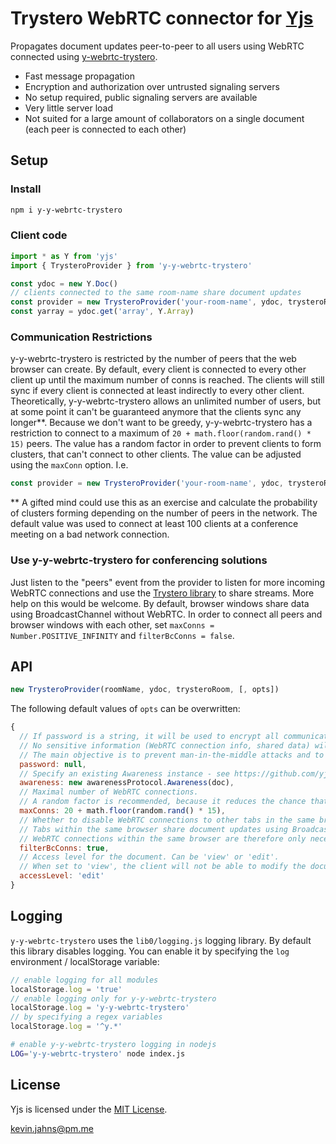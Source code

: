 # Trystero WebRTC connector for [Yjs](https://github.com/yjs/yjs)

Propagates document updates peer-to-peer to all users using WebRTC connected using [y-webrtc-trystero](https://github.com/dmotz/y-webrtc-trystero).

* Fast message propagation
* Encryption and authorization over untrusted signaling servers
* No setup required, public signaling servers are available
* Very little server load
* Not suited for a large amount of collaborators on a single document (each peer is connected to each other)

## Setup

### Install

```sh
npm i y-y-webrtc-trystero
```

### Client code

```js
import * as Y from 'yjs'
import { TrysteroProvider } from 'y-y-webrtc-trystero'

const ydoc = new Y.Doc()
// clients connected to the same room-name share document updates
const provider = new TrysteroProvider('your-room-name', ydoc, trysteroRoom, { password: 'optional-room-password' })
const yarray = ydoc.get('array', Y.Array)
```
### Communication Restrictions

y-y-webrtc-trystero is restricted by the number of peers that the web browser can create. By default, every client is connected to every other client up until the maximum number of conns is reached. The clients will still sync if every client is connected at least indirectly to every other client. Theoretically, y-y-webrtc-trystero allows an unlimited number of users, but at some point it can't be guaranteed anymore that the clients sync any longer**. Because we don't want to be greedy,
y-y-webrtc-trystero has a restriction to connect to a maximum of `20 + math.floor(random.rand() * 15)` peers. The value has a random factor in order to prevent clients to form clusters, that can't connect to other clients. The value can be adjusted using the `maxConn` option. I.e.

```js
const provider = new TrysteroProvider('your-room-name', ydoc, trysteroRoom, { maxConns: 70 + math.floor(random.rand() * 70) })
```

** A gifted mind could use this as an exercise and calculate the probability of clusters forming depending on the number of peers in the network. The default value was used to connect at least 100 clients at a conference meeting on a bad network connection.

### Use y-y-webrtc-trystero for conferencing solutions

Just listen to the "peers" event from the provider to listen for more incoming WebRTC connections and use the [Trystero library](https://github.com/dmotz/y-webrtc-trystero) to share streams. More help on this would be welcome. By default, browser windows share data using BroadcastChannel without WebRTC. In order to connect all peers and browser windows with each other, set `maxConns = Number.POSITIVE_INFINITY` and `filterBcConns = false`.

## API

```js
new TrysteroProvider(roomName, ydoc, trysteroRoom, [, opts])
```

The following default values of `opts` can be overwritten:

```js
{
  // If password is a string, it will be used to encrypt all communication over the signaling servers.
  // No sensitive information (WebRTC connection info, shared data) will be shared over the signaling servers.
  // The main objective is to prevent man-in-the-middle attacks and to allow you to securely use public / untrusted signaling instances.
  password: null,
  // Specify an existing Awareness instance - see https://github.com/yjs/y-protocols
  awareness: new awarenessProtocol.Awareness(doc),
  // Maximal number of WebRTC connections.
  // A random factor is recommended, because it reduces the chance that n clients form a cluster.
  maxConns: 20 + math.floor(random.rand() * 15),
  // Whether to disable WebRTC connections to other tabs in the same browser.
  // Tabs within the same browser share document updates using BroadcastChannels.
  // WebRTC connections within the same browser are therefore only necessary if you want to share video information too.
  filterBcConns: true,
  // Access level for the document. Can be 'view' or 'edit'.
  // When set to 'view', the client will not be able to modify the document.
  accessLevel: 'edit'
}
```

## Logging

`y-y-webrtc-trystero` uses the `lib0/logging.js` logging library. By default this library disables logging. You can enable it by specifying the `log` environment / localStorage variable:

```js
// enable logging for all modules
localStorage.log = 'true'
// enable logging only for y-y-webrtc-trystero
localStorage.log = 'y-y-webrtc-trystero'
// by specifying a regex variables
localStorage.log = '^y.*'
```

```sh
# enable y-y-webrtc-trystero logging in nodejs
LOG='y-y-webrtc-trystero' node index.js
```

## License
Yjs is licensed under the [MIT License](./LICENSE).

<kevin.jahns@pm.me>
